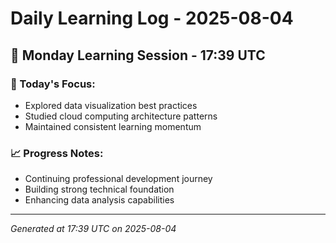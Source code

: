 # Daily Learning Log - 2025-08-04

## 📅 Monday Learning Session - 17:39 UTC

### 🎯 Today's Focus:
- Explored data visualization best practices
- Studied cloud computing architecture patterns
- Maintained consistent learning momentum

### 📈 Progress Notes:
- Continuing professional development journey
- Building strong technical foundation
- Enhancing data analysis capabilities

---
*Generated at 17:39 UTC on 2025-08-04*
